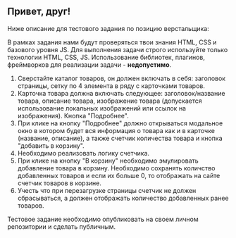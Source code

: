 ## Привет, друг!

Ниже описание для тестового задания по позицию верстальщика:

В рамках задания нами будут проверяться твои знания HTML, CSS и базового уровня JS.
Для выполнения задачи строго используйте только технологии HTML, CSS, JS. Использование библиотек, плагинов, фреймворков для реализации задачи - **недопустимо**.

 1. Сверстайте каталог товаров, он должен включать в себя: заголовок страницы, сетку по 4 элемента в ряду с карточками товаров.
 2. Карточка товара должна включать следующее: заголовок/название товара, описание товара, изображение товара (допускается использование локальных изображений или ссылок на изображения). Кнопка "Подробнее".
 3. При клике на кнопку "Подробнее" должно открываться модальное окно в котором будет вся информация о товара как и в карточке (название, описание), а также счетчик количества товара и кнопка "добавить в корзину". 
 4. Необходимо реализовать логику счетчика.
 5. При клике на кнопку "В корзину" необходимо эмулировать добавление товара в корзину. Необходимо сохранять количство добавленных товаров и если их больше 0, то отображать на сайте счетчик товаров в корзине.
 6. Учесть что при перезагрузке страницы счетчик не должен сбрасываться, а должен отображать количество добавленных ранее товаров.
 
Тестовое задание необходимо опубликовать на своем личном репозитории и сделать публичным.